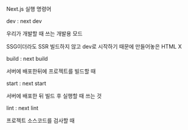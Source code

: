 Next.js 실행 명령어

dev : next dev

우리가 개발할 때 쓰는 개발용 모드

SSG이더라도 SSR 빌드하지 않고 dev로 시작하기 때문에 만들어놓은 HTML X

build : next build

서버에 배포한뒤에 프로젝트를 빌드할 때

start : next start

서버에 배포한 뒤 빌드 후 실행할 때 쓰는 것

lint : next lint

프로젝트 소스코드를 검사할 때
